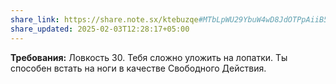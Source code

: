 ```yaml
---
share_link: https://share.note.sx/ktebuzqe#MTbLpWU29YbuW4wD8JdOTPpAiiB5naEq7oZxe7clNes
share_updated: 2025-02-03T12:28:17+05:00
---
```

**Требования:** Ловкость 30.
Тебя сложно уложить на лопатки. Ты способен встать на ноги в качестве Свободного Действия.